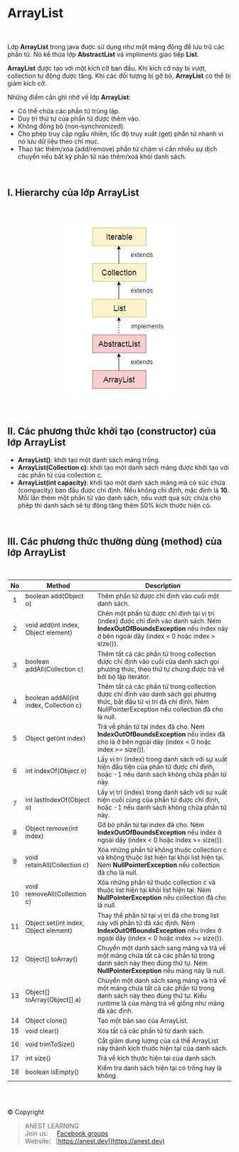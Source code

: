 # ArrayList

<br />

Lớp **ArrayList** trong java được sử dụng như một mảng động để lưu trữ các phần tử. Nó kế thừa lớp **AbstractList** và impliments giao tiếp **List**.

**ArrayList** được tạo với một kích cỡ ban đầu. Khi kích cỡ này bị vượt, collection tự động được tăng. Khi các đối tượng bị gỡ bỏ, **ArrayList** có thể bị giảm kích cỡ.

Những điểm cần ghi nhớ về lớp **ArrayList**:
- Có thể chứa các phần tử trùng lặp.
- Duy trì thứ tự của phần tử được thêm vào.
- Không đồng bộ (non-synchronized).
- Cho phép truy cập ngẫu nhiên, tốc độ truy xuất (get) phần tử nhanh vì nó lưu dữ liệu theo chỉ mục.
- Thao tác thêm/xóa (add/remove) phần tử chậm vì cần nhiều sự dịch chuyển nếu bất kỳ phần tử nào thêm/xoá khỏi danh sách.

<br />

## I. Hierarchy của lớp ArrayList

<br />

<p align="center">
  <img src="https://github.com/AnestAcademy/Course-Java-OOP/blob/master/images/hierarchy-of-array-list.jpg">
</p>

<br />

## II. Các phương thức khởi tạo (constructor) của lớp ArrayList

- **ArrayList()**: khởi tạo một danh sách mảng trống.
- **ArrayList(Collection c)**: khởi tạo một danh sách mảng được khởi tạo với các phần tử của collection c.
- **ArrayList(int capacity)**: khởi tạo một danh sách mảng mà có sức chứa (compacity) ban đầu được chỉ định. Nếu không chỉ định, mặc định là **10**. Mỗi lần thêm một phần tử vào danh sách, nếu vượt quá sức chứa cho phép thì danh sách sẽ tự động tăng thêm 50% kích thước hiện có.

<br />

## III. Các phương thức thường dùng (method) của lớp ArrayList

<br />

| No | Method | Description |
|:--:|--------|-------------|
|  1 | boolean add(Object o) | Thêm phần tử được chỉ định vào cuối một danh sách. |
|  2 | void add(int index, Object element) | Chèn một phần tử được chỉ định tại vị trí (index) được chỉ định vào danh sách. Ném **IndexOutOfBoundsException** nếu index này ở bên ngoài dãy (index < 0 hoặc index > size()). |
|  3 | boolean addAll(Collection c) | Thêm tất cả các phần tử trong collection được chỉ định vào cuối của danh sách gọi phương thức, theo thứ tự chúng được trả về bởi bộ lặp iterator. |
|  4 | boolean addAll(int index, Collection c) | Thêm tất cả các phần tử trong collection được chỉ định vào danh sách gọi phương thức, bắt đầu từ vị trí đã chỉ định. Ném NullPointerException nếu collection đã cho là null. |
|  5 | Object get(int index) | Trả về phần tử tại index đã cho. Ném **IndexOutOfBoundsException** nếu index đã cho là ở bên ngoài dãy (index < 0 hoặc index >= size()). |
|  6 | int indexOf(Object o) | Lấy vị trí (index) trong danh sách với sự xuất hiện đầu tiên của phần tử được chỉ định, hoặc -1 nếu danh sách không chứa phần tử này. |
|  7 | int lastIndexOf(Object o) | Lấy vị trí (index) trong danh sách với sự xuất hiện cuối cùng của phần tử được chỉ định, hoặc -1 nếu danh sách không chứa phần tử này. |
|  8 | Object remove(int index) | Gỡ bỏ phần tử tại index đã cho. Ném **IndexOutOfBoundsException** nếu index ở ngoài dãy (index < 0 hoặc index >= size()). |
|  9 | void retainAll(Collection c) | Xóa những phần tử không thuộc collection c và không thuộc list hiện tại khỏi list hiện tại. Ném **NullPointerException** nếu collection đã cho là null. |
| 10 | void removeAll(Collection c) | Xóa những phần tử thuộc collection c và thuộc list hiện tại khỏi list hiện tại. Ném **NullPointerException** nếu collection đã cho là null. |
| 11 | Object set(int index, Object element) | Thay thế phần tử tại vị trí đã cho trong list này với phần tử đã xác định. Ném **IndexOutOfBoundsException** nếu index ở ngoài dãy (index < 0 hoặc index >= size()). | |
| 12 | Object[] toArray() | Chuyển một danh sách sang mảng và trả về một mảng chứa tất cả các phần tử trong danh sách này theo đúng thứ tự. Ném **NullPointerException** nếu mảng này là null. |
| 13 | Object[] toArray(Object[] a) | Chuyển một danh sách sang mảng và trả về một mảng chứa tất cả các phần tử trong danh sách này theo đúng thứ tự. Kiểu runtime là của mảng trả về giống như mảng đã xác định. |
| 14 | Object clone() | Tạo một bản sao của ArrayList. |
| 15 | void clear() | Xóa tất cả các phần tử từ danh sách. |
| 16 | void trimToSize() | Cắt giảm dung lượng của cá thể ArrayList này thành kích thước hiện tại của danh sách. |
| 17 | int size() | Trả về kích thước hiện tại của danh sách. |
| 18 | boolean isEmpty() | Kiểm tra danh sách hiện tại có trống hay là không. |

<br />

##  

© Copyright
> ANEST LEARNING  
> Join us: &nbsp;&nbsp;&nbsp; [Facebook groups](https://www.facebook.com/groups/anest.learning/)  
> Website: &nbsp; [https://anest.dev](https://anest.dev) 
